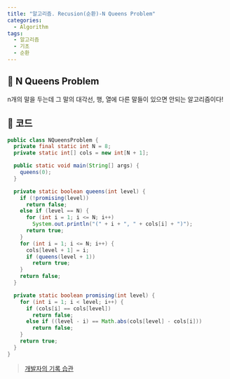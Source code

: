```yaml
---
title: "알고리즘. Recusion(순환)-N Queens Problem"
categories:
  - Algorithm
tags:
  - 알고리즘
  - 기초
  - 순환
---
```




## 🌟 N Queens Problem

n개의 말을 두는데 그 말의 대각선, 행, 열에 다른 말들이 있으면 안되는 알고리즘이다!



## 🌟 코드

```java
public class NQueensProblem {
  private final static int N = 8;
  private static int[] cols = new int[N + 1];

  public static void main(String[] args) {
    queens(0);
  }

  private static boolean queens(int level) {
    if (!promising(level))
      return false;
    else if (level == N) {
      for (int i = 1; i <= N; i++)
        System.out.println("(" + i + ", " + cols[i] + ")");
      return true;
    }
    for (int i = 1; i <= N; i++) {
      cols[level + 1] = i;
      if (queens(level + 1))
        return true;
    }
    return false;
  }

  private static boolean promising(int level) {
    for (int i = 1; i < level; i++) {
      if (cols[i] == cols[level])
        return false;
      else if ((level - i) == Math.abs(cols[level] - cols[i]))
        return false;
    }
    return true;
  }
}
```





> [개발자의 기록 습관](https://ict-nroo.tistory.com/50)

